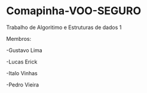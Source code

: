 # Comapinha-VOO-SEGURO

Trabalho de Algoritimo e Estruturas de dados 1 

Membros:

-Gustavo Lima

-Lucas Erick

-Italo Vinhas

-Pedro Vieira

